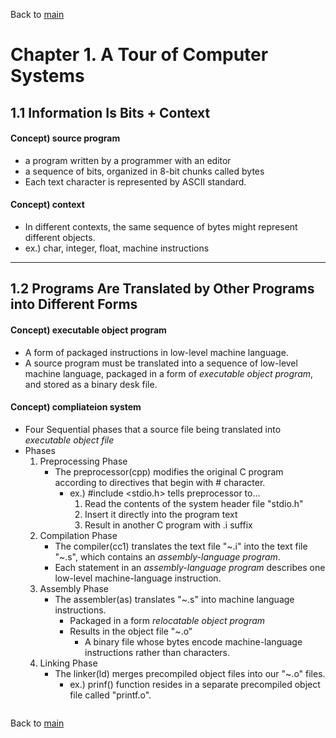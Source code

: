Back to [main](https://github.com/JoonHyeok-hozy-Kim/coputer_systems_study#readme)

# Chapter 1. A Tour of Computer Systems  

## 1.1 Information Is Bits + Context
#### Concept) source program
* a program written by a programmer with an editor
* a sequence of bits, organized in 8-bit chunks called bytes
* Each text character is represented by ASCII standard.

#### Concept) context
* In different contexts, the same sequence of bytes might represent different objects.
* ex.) char, integer, float, machine instructions
---

## 1.2 Programs Are Translated by Other Programs into Different Forms

#### Concept) executable object program
* A form of packaged instructions in low-level machine language.
* A source program must be translated into a sequence of low-level machine language, packaged in a form of _executable object program_, and stored as a binary desk file.

#### Concept) compliateion system
* Four Sequential phases that a source file being translated into _executable object file_
* Phases
  1. Preprocessing Phase
     * The preprocessor(cpp) modifies the original C program according to directives that begin with # character.
       * ex.) #include <stdio.h> tells preprocessor to...
         1. Read the contents of the system header file "stdio.h"
         2. Insert it directly into the program text
         3. Result in another C program with .i suffix
  2. Compilation Phase
     * The compiler(cc1) translates the text file "~.i" into the text file "~.s", which contains an _assembly-language program_.
     * Each statement in an _assembly-language program_ describes one low-level machine-language instruction.
  3. Assembly Phase
     * The assembler(as) translates "~.s" into machine language instructions.
       * Packaged in a form _relocatable object program_
       * Results in the object file "~.o"
         * A binary file whose bytes encode machine-language instructions rather than characters.
  4. Linking Phase
      * The linker(ld) merges precompiled object files into our "~.o" files.
        * ex.) prinf() function resides in a separate precompiled object file called "printf.o".

<img src="">













Back to [main](https://github.com/JoonHyeok-hozy-Kim/coputer_systems_study#readme)